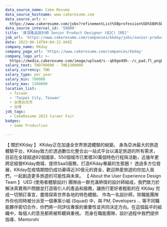 ```yaml
---
data_source_name: Cake Resume
data_source_hostname: www.cakeresume.com
data_source_url: >-
  https://www.cakeresume.com/jobs?refinementList%5Bprofession%5D%5B0%5D=game-production&range%5Bsalary_range%5D%5Bmin%5D=100000
data_source_internal_id: '59800'
title: '資深產品設計師 Senior Product Designer (B2C) [RD]'
job_url: 'https://www.cakeresume.com/companies/kkday/jobs/senior-product-designer-b2c-rd'
date: 2023-06-14T04:04:22.849Z
company_name: KKday
company_page_url: 'https://www.cakeresume.com/companies/kkday'
company_logo_url: >-
  https://media.cakeresume.com/image/upload/s--qb9ge49h--/c_pad,fl_png8,h_200,w_200/v1666342333/cmu3q58jezs7zkvpeprv.png
salary_text: TWD700000 - TWD1300000
salary_currency: TWD
salary_type: per_year
salary_min: 700000
salary_max: 1300000
location_list:
  - Taiwan
  - 'Taipei City, Taiwan'
  - 台灣台北市
  - 台灣
job_tags:
  - CakeResume 2023 Career Fair
badges:
  - Game Production

---
```


【 關於KKday 】 KKday正在加速全世界旅遊體驗的蛻變。 身為亞洲最大的旅遊體驗平台，KKday致力於透過數位化整合出一站式平台以滿足旅遊的所有需求，目前在全球超過92個國家、550個城市已累積30萬個特色行程與活動，近幾年更跨足經營KKday商城、提供SaaS服務，打造KKday專屬的生態圈！ 透過多方位發展，KKday在疫情期間仍成功募得近30億元的資金，歡迎熱愛旅遊的你加入我們，一起創造更多旅遊的可能性與未來。 【 About the User Experience Design Team 】 UED (使用者體驗設計) 團隊由一群充滿熱情的設計師組成，我們致力於解決真實用戶問題並打造吸引人的產品和服務，讓旅行愛好者輕鬆的在 KKday 完成一切預訂事宜，盡情探索世界各地的特色體驗。 作為一名設計師，除職能團隊外你也同時被分派至一個專案小組 (Squad) 中，與 PM, Developers … 等不同職能夥伴密切合作，你們將一同評估專案的重要性並共同決定方向。在這個扁平的組織中，每個人的意見都將被聆聽與重視。 而身在職能團隊，設計過程中我們提供指導、Mentorshi